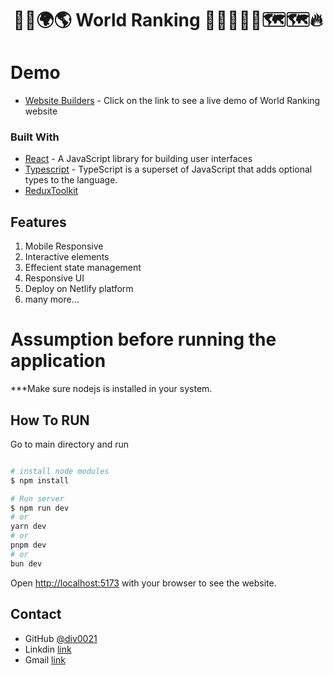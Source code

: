 
<h1 align="center">🫵🫵🌍🌎 World Ranking 👨🏽‍💻🚀🚀🗺️🗺️🔥</h1>

# Demo
- [Website Builders](https://main--worldranking001.netlify.app/) -  Click on the link to see a live demo of World Ranking website

### Built With
- [React](https://reactjs.dev/)  - A JavaScript library for building user interfaces
- [Typescript](https://www.typescriptlang.org/)  - TypeScript is a superset of JavaScript that adds optional types to the language.
- [ReduxToolkit](https://redux-toolkit.js.org/)

## Features

1. Mobile Responsive
2. Interactive elements
3. Effecient state management
4. Responsive UI
5. Deploy on Netlify platform
6. many more...


# Assumption before running the application

 ***Make sure nodejs is installed in your system.



## How To RUN

Go to main directory and run

```bash

# install node modules
$ npm install

# Run server
$ npm run dev
# or
yarn dev
# or
pnpm dev
# or
bun dev
```

Open [http://localhost:5173](http://localhost:5173) with your browser to see the website.

## Contact

- GitHub [@div0021](https://github.com/div0021)
- Linkdin [link](www.linkedin.com/in/divyanshu0021)
- Gmail [link](singhdivyanshu943@gmail.com)
